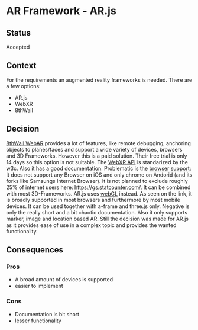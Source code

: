 # AR Framework - AR.js

## Status

Accepted

## Context
For the requirements an augmented reality frameworks is needed. There are a few options:

- AR.js
- WebXR
- 8thWall


## Decision
[8thWall WebAR](https://www.8thwall.com/docs/getting-started/requirements/) provides a lot of features, like remote debugging, anchoring objects to planes/faces and support a wide variety of devices, browsers and 3D Frameworks. However this is a paid solution. Their free trial is only 14 days so this option is not suitable.
The [WebXR API](https://www.w3.org/TR/webxr/) is standarized by the w3c. Also it has a good documentation. Problematic is the [browser support](https://developer.mozilla.org/en-US/docs/Web/API/WebXR_Device_API#browser_compatibility): It does not support any Browser on iOS and only chrome on Andorid (and its forks like Samsungs Internet Browser). It is not planned to exclude roughly 25% of internet users here: https://gs.statcounter.com/. It can be combined with most 3D-Frameworks.
AR.js uses [webGL](https://caniuse.com/webgl) instead. As seen on the link, it is broadly supported in most browsers and furthermore by most mobile devices. It can be used together with a-frame and three.js only. Negative is only the really short and a bit chaotic documentation. Also it only supports marker, image and location based AR. Still the decision was made for AR.js as it provides ease of use in a complex topic and provides the wanted functionality.

## Consequences

### Pros
- A broad amount of devices is supported
- easier to implement

### Cons
- Documentation is bit short
- lesser functionality



